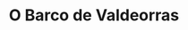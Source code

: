 ---
title: O Barco de Valdeorras
url: /o-barco-de-valdeorras/
latitude: 42.415
longitude: -6.983
---